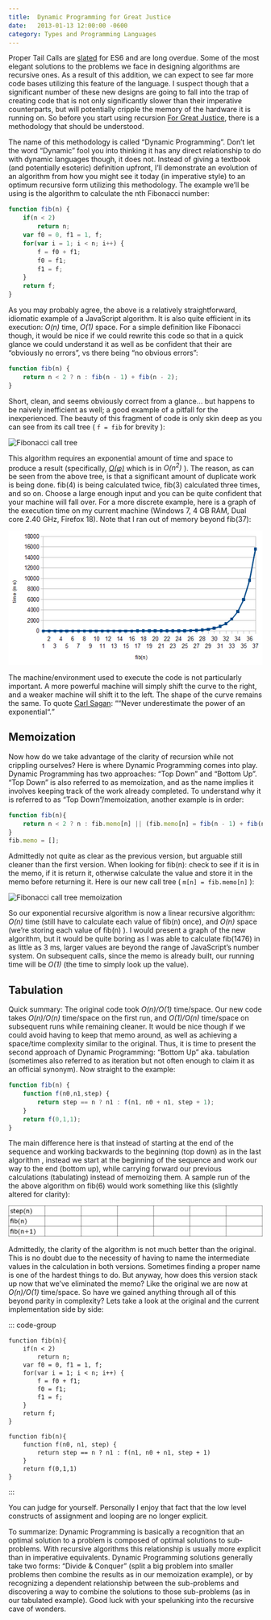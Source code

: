 ```yaml
---
title:  Dynamic Programming for Great Justice
date:   2013-01-13 12:00:00 -0600
category: Types and Programming Languages
---
```


Proper Tail Calls are [slated](http://wiki.ecmascript.org/doku.php?id=harmony:proper_tail_calls) for ES6 and are long overdue.
Some of the most elegant solutions to the problems we face in designing algorithms are recursive ones. As a result of this
addition, we can expect to see far more code bases utilizing this feature of the language. I suspect though that a significant
number of these new designs are going to fall into the trap of creating code that is not only significantly slower than their
imperative counterparts, but will potentially cripple the memory of the hardware it is running on. So before you start using
recursion [For Great Justice](https://en.wikipedia.org/wiki/For_Great_Justice), there is a methodology that should be understood.

The name of this methodology is called “Dynamic Programming”. Don’t let the word “Dynamic” fool you into thinking it has any
direct relationship to do with dynamic languages though, it does not. Instead of giving a textbook (and potentially esoteric)
definition upfront, I’ll demonstrate an evolution of an algorithm from how you might see it today (in imperative style) to an
optimum recursive form utilizing this methodology. The example we’ll be using is the algorithm to calculate the nth Fibonacci number:

```js
function fib(n) {
    if(n < 2)
        return n;
    var f0 = 0, f1 = 1, f;
    for(var i = 1; i < n; i++) {
        f = f0 + f1;
        f0 = f1;
        f1 = f;
    }
    return f;
}
```

As you may probably agree,  the above is a relatively straightforward, idiomatic example of a JavaScript algorithm. It
is also quite efficient in its execution: *O(n)* time, *O(1)* space. For a simple definition like Fibonacci though, it
would be nice if we could rewrite this code so that in a quick glance we could understand it as well as be confident
that their are “obviously no errors”, vs there being “no obvious errors”:

```js
function fib(n) {
    return n < 2 ? n : fib(n - 1) + fib(n - 2);
}
```

Short, clean, and seems obviously correct from a glance… but happens to be naively inefficient as well; a good example
of a pitfall for the inexperienced.  The beauty of this fragment of code is only skin deep as you can see from its call
tree ( `f = fib` for brevity ):

![Fibonacci call tree](https://mermaid.ink/img/pako:eNptlE9Pg0AQxb8KmZMmtAELFDnrbb08e7J4IIVqo0CDNFGbfneR7c7ustyY37ydP4_NnmnXlhVl9NYVx3dv85B3eeN5m21O-5vkNqdXCcQIYgNIEplEopWFJLuzmYThBIptaIQYNYGtgdgGOsRMGZhV4DbHTG9YrTHTGWZjOGvC3RIzS8LaETMrwtoQ7oIw9sP0D8D5AXD9x4z9sNzHjPmwvIdrPUzn4RgP13eYtsN1HabpG2-xWHji6oIMVKRCjhloopHBDDinhHHvNHS7aB3LMJ2NNUqiFWCNnoJV-pxGtgtKcc1zVpXVVSE0clXQV5CRmNRmDQNh_p5rWiZV6tqBx1BT6CEgDOSqoG8go2lt1igJK2Ss8ioUfAUVEBMFn2AgyKe66uriUA7v5fk_m1P_XtVVTtnwWRbdR055cxl0p2NZ9NVjeejbjrJ98flV-VSc-vb5p9lR1nenSokeDsXw9tasqsZDT_JVHh9nn45F89K2tTo4hJSd6ZuyeJnG4Spap8E6SldJlMY-_VAWxsnyPkqTIEmiKLoP1vHFp9-xQnj5A_TGrA4?type=png "Fibonacci call tree")

This algorithm requires an exponential amount of time and space to produce a result (specifically,
[*O(φ)*](https://en.wikipedia.org/wiki/Golden_ratio) which is in *O(n<sup>2</sup>)* ). The reason, as can be seen from the
above tree, is that a significant amount of duplicate work is being done. fib(4) is being calculated twice, fib(3) calculated
three times, and so on. Choose a large enough input and you can be quite confident that your machine will fall over. For a
more discrete example, here is a graph of the execution time on my current machine (Windows 7, 4 GB RAM, Dual core 2.40 GHz,
Firefox 18). Note that I ran out of memory beyond fib(37):

![Recursive Fib vs time](/media-library/dynamic-programming/recFibvsTime.png)

The machine/environment used to execute the code is not particularly important. A more powerful machine will simply shift
the curve to the right, and a weaker machine will shift it to the left. The shape of the curve remains the same. To quote
[Carl Sagan](https://en.wikipedia.org/wiki/Carl_Sagan): <q cite="https://en.wikipedia.org/wiki/Carl_Sagan">“Never underestimate
the power of an exponential“.</q>

## Memoization

Now how do we take advantage of the clarity of recursion while not crippling ourselves? Here is where Dynamic Programming
comes into play. Dynamic Programming has two approaches: “Top Down” and “Bottom Up”. “Top Down” is also referred to as
memoization, and as the name implies it involves keeping track of the work already completed. To understand why it is referred
to as “Top Down”/memoization, another example is in order:

```js
function fib(n){
    return n < 2 ? n : fib.memo[n] || (fib.memo[n] = fib(n - 1) + fib(n - 2))
}
fib.memo = [];
```

Admittedly not quite as clear as the previous version, but arguable still cleaner than the first version.  When looking for
fib(n): check to see if it is in the memo,  if it is return it, otherwise calculate the value and store it in the memo before
returning it. Here is our new call tree ( `m[n] = fib.memo[n]` ):

![Fibonacci call tree memoization](https://mermaid.ink/img/pako:eNpt0rtugzAUBuBXQWdqJYi4ucGW2NKNLi5TMYMVnAa1XOSC1BTx7iW4GJNm4__4j7GFBzg2hQAC75K3Zys9MMlqy0ozBqeHp0cGuYJkBmSAktAURcGGlPlbU-jdYJJ5RqRzx912aJK5a6R3lqHmKtdClfl57K0VZUEe-9oUhXkcaEotx3Gs5G9GhSUtUWcNq6xkmIH3mtQ454r_v7L2dI3e7o1udk7NQ1GwoRKy4mUx_ffh-oJBdxaVYECmx4LLDwasHqde3xa8E89F2TUSyIl_fgkbeN81r5f6CKSTvVhKh5JPd6jSLTEPvajbNV8yG1pevzVNtQxOEcgA30A8jHY4dDGKUIT3ezey4QIE7zCaZB9EKMAR9vFow888742_aHXIAw?type=png "Fibonacci call tree memoization")

So our exponential recursive algorithm is now a linear recursive algorithm: *O(n)* time (still have to calculate each value
of fib(n) once), and *O(n)* space (we’re storing each value of fib(n) ). I would present a graph of the new algorithm, but it
would be quite boring as I was able to calculate fib(1476) in as little as 3 ms, larger values are beyond the range of
JavaScript’s number system. On subsequent calls, since the memo is already built, our running time will be *O(1)* (the time
to simply look up the value).

## Tabulation

Quick summary:  The original code took *O(n)/O(1)* time/space. Our new code takes *O(n)/O(n)* time/space on the first run,
and *O(1)/O(n)* time/space on subsequent runs while remaining cleaner.  It would be nice though if we could avoid having to
keep that memo around, as well as achieving a space/time complexity similar to the original. Thus, it is time to present
the second approach of Dynamic Programming: “Bottom Up” aka. tabulation (sometimes also referred to as iteration but not
often enough to claim it as an official synonym). Now straight to the example:

```js
function fib(n) {
    function f(n0,n1,step) {
        return step == n ? n1 : f(n1, n0 + n1, step + 1);
    }
    return f(0,1,1);
}
```

The main difference here is that instead of starting at the end of the sequence and working backwards to the beginning
(top down) as in the last algorithm , instead we start at  the beginning of the sequence and work our way to the end
(bottom up), while carrying forward our previous calculations (tabulating) instead of memoizing them. A sample run of
the the above algorithm on fib(6) would work something like this (slightly altered for clarity):

![Fibonacci Tabulation](/media-library/dynamic-programming/fib-tabulation.gif)

Admittedly, the clarity of the algorithm is not much better than the original. This is no doubt due to the necessity of
having to name the intermediate values in the calculation in both versions. Sometimes finding a proper name is one of
the hardest things to do.  But anyway, how does this version stack up now that we’ve eliminated the memo?  Like the
original we are now at *O(n)/O(1)* time/space. So have we gained anything through all of this beyond parity in complexity?
Lets take a look at the original and the current implementation side by side:

::: code-group

```js:line-numbers [original.js]
function fib(n){
    if(n < 2)
        return n;
    var f0 = 0, f1 = 1, f;
    for(var i = 1; i < n; i++) {
        f = f0 + f1;
        f0 = f1;
        f1 = f;
    }
    return f;
}
```

```js:line-numbers [tabulated.js]
function fib(n){
    function f(n0, n1, step) {
        return step == n ? n1 : f(n1, n0 + n1, step + 1)
    }
    return f(0,1,1)
}
```

:::

You can judge for yourself. Personally I enjoy that fact that the low level constructs of  assignment and looping
are no longer explicit.

To summarize: Dynamic Programming is basically a recognition that an optimal solution to a problem is composed of optimal
solutions to sub-problems. With recursive algorithms this relationship is usually more explicit than in imperative
equivalents. Dynamic Programming solutions generally take two forms:  “Divide & Conquer” (split a big problem into
smaller problems then combine the results as in our memoization example), or by recognizing a dependent relationship
between the sub-problems and discovering a way to combine the solutions to those sub-problems  (as in our tabulated
example). Good luck with your spelunking into the recursive cave of wonders.
